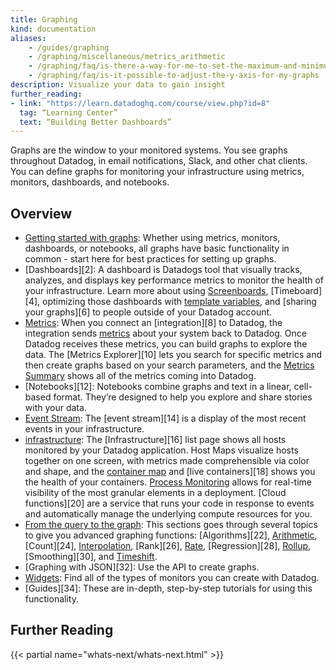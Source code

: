 ```yaml
---
title: Graphing
kind: documentation
aliases:
    - /guides/graphing
    - /graphing/miscellaneous/metrics_arithmetic
    - /graphing/faq/is-there-a-way-for-me-to-set-the-maximum-and-minimum-values-on-the-y-axis-of-a-graph
    - /graphing/faq/is-it-possible-to-adjust-the-y-axis-for-my-graphs
description: Visualize your data to gain insight
further_reading:
- link: "https://learn.datadoghq.com/course/view.php?id=8"
  tag: “Learning Center”
  text: “Building Better Dashboards”
---
```


Graphs are the window to your monitored systems. You see graphs throughout Datadog, in email notifications, Slack, and other chat clients. You can define graphs for monitoring your infrastructure using metrics, monitors, dashboards, and notebooks.

## Overview

- [Getting started with graphs][1]: Whether using metrics, monitors, dashboards, or notebooks, all graphs have basic functionality in common - start here for best practices for setting up graphs.
- [Dashboards][2]: A dashboard is Datadogs tool that visually tracks, analyzes, and displays key performance metrics to monitor the health of your infrastructure. Learn more about using [Screenboards][3], [Timeboard][4], optimizing those dashboards with [template variables][5], and [sharing your graphs][6] to people outside of your Datadog account.
- [Metrics][7]: When you connect an [integration][8] to Datadog, the integration sends [metrics][9] about your system back to Datadog. Once Datadog receives these metrics, you can build graphs to explore the data. The [Metrics Explorer][10] lets you search for specific metrics and then create graphs based on your search parameters, and the [Metrics Summary][11] shows all of the metrics coming into Datadog.
- [Notebooks][12]: Notebooks combine graphs and text in a linear, cell-based format. They’re designed to help you explore and share stories with your data.
- [Event Stream][13]: The [event stream][14] is a display of the most recent events in your infrastructure.
- [infrastructure][15]: The [Infrastructure][16] list page shows all hosts monitored by your Datadog application. Host Maps visualize hosts together on one screen, with metrics made comprehensible via color and shape, and the [container map][17] and [live containers][18] shows you the health of your containers. [Process Monitoring][19] allows for real-time visibility of the most granular elements in a deployment. [Cloud functions][20] are a service that runs your code in response to events and automatically manage the underlying compute resources for you.
- [From the query to the graph][21]: This sections goes through several topics to give you advanced graphing functions: [Algorithms][22], [Arithmetic][23], [Count][24], [Interpolation][25], [Rank][26], [Rate][27], [Regression][28], [Rollup][29], [Smoothing][30], and [Timeshift][31].
- [Graphing with JSON][32]: Use the API to create graphs. 
- [Widgets][33]: Find all of the types of monitors you can create with Datadog. 
- [Guides][34]: These are in-depth, step-by-step tutorials for using this functionality.

## Further Reading

{{< partial name="whats-next/whats-next.html" >}}

[1]: 
[2]: 
[3]: 
[4]: 
[5]: 
[6]: 
[7]: 
[8]: 
[9]: 
[10]: 
[11]: 
[12]: 
[13]: 
[14]: 
[15]: 
[16]: 
[17]: 
[18]: 
[19]: 
[20]: 
[21]: 
[22]: 
[23]: 
[24]: 
[25]: 
[26]: 
[27]: 
[28]: 
[29]: 
[30]: 
[31]: 
[32]: 
[33]: 
[34]: 
